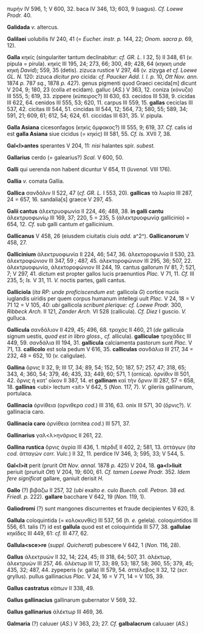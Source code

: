πυρήν IV 596, 1; V 600, 32. baca IV 346, 13; 603, 9 (uagus). *Cf. Loewe
Prodr.* 40.

**Galidada** *v.* altercus.

**Galilaei** uolubilis IV 240, 41 (= *Eucher. instr. p.* 144, 22; *Onom.
sacra p.* 69, 12).

**Galla** κηκίς (singulariter tantum declinabitur: *cf. GR. L.* I 32, 5)
II 348, 61 (*v.* pipula = pirula). κηκίς III 195, 24; 273, 66; 300, 49;
428, 64 (κηκκη *unde* κηκή *David*); 559, 35 (detis). zizuca rustice V
297, 48 (*v.* zizyga *et cf. Loewe GL. N.* 120: zizuca *dicitur pro*
cicida: *cf. Paucker Add. l. l. p.* 10, *Ott Nov. ann.* 1874 *p.* 787
*sq.*, 1878 *p.* 427). genus pigmenti quod Graeci cecida[m] dicunt V
204, 9; 180, 23 (colla *et* ecidam). galluc (*AS.*) V 363, 12. coniza
(κόνυζα) III 555, 5; 619, 33. zippere (κύπειρος?) III 630, 63. cecidos
III 538, 9. cicidas III 622, 64. cenidos III 555, 53; 620, 11. carpus
III 559, 15. **gallas** ceciclas III 537, 42. cicitas III 544, 51.
cincidas III 544, 12; 564, 73; 580, 55; 589, 34; 591, 21; 609, 61; 612,
54; 624, 61. ciccidas III 631, 35. *V.* pipula.

**Galla Asiana** cicesonfagos (κηκὶς ὄμφακος?) III 555, 9; 619, 37.
*Cf.* calis id est **galla Asiana** siue cicidus (= κηκίς) III 581, 55.
*Cf. Is.* XVII 7, 38.

**Gal\<l\>antes** sperantes V 204, 11: *nisi* halantes spir. *subest.*

**Gallarius** cerdo (= galearius?) *Scal.* V 600, 50.

**Galli** qui uerenda non habent dicuntur V 654, 11 (*Iuvenal.* VIII
176).

**Gallia** *v.* comata Gallia.

**Gallica** σανδάλιν II 522, 47 (*cf. GR. L.* I 553, 20). **gallicas**
τὰ λωρία III 287, 24 = 657, 16. sandalia[s] graece V 297, 45.

**Galii cantus** ἀλεκτρυοφωνία II 224, 46; 488, 38. **in galli cantu**
ἀλεκτρυοφωνίῳ III 169, 37; 220, 5 = 235, 5 (ἀλεκτρυοφωνίᾳ gallicinio) =
654, 12. *Cf.* sub galli cantum *et* gallicinium.

**Gallicanus** V 458, 26 (eiusdem ciuitatis ciuis *add.* a^2^).
**Gallicanorum** V 458, 27.

**Gallicinium** ἀλεκτρυοφωνία II 224, 46; 547, 36. ἀλεκτοροφωνία II 530,
23. ἀλεκτροφώνιον III 347, 59 ; 487, 45. ἀλεκτοροφώνιον III 295, 36; 507,
22. ἀλεκτρυοφωνία, ἀλεκτοροφώνιον III 244, 19. cantus gallorum IV 81, 7;
521, 7; V 297, 41. dictum est propter gallos lucis praenuntios *Plac.* V
71, 11. *Cf.* III 235, 5; *Is.* V 31, 11. *V.* noctis partes, galli
cantus.

**Galliciola** (*ita RP: unde proficiscen­dum est:* gallicola *G*)
cortice nucis iuglandis uiridis per quem corpus humanum intellegi uult
*Plac.* V 24, 18 = V 71 12 = V 105, 40: *ubi* gallicola *scribunt
plerique: cf. Loewe Prodr.* 300, *Ribbeck Arch.* II 121, *Zander Arch.*
VI 528 (callicula). *Cf. Diez* I guscio. *V.* gulluca.

**Gallicula** σανδάλιον II 429, 45; 496, 68. τροχάς II 460, 21 (*de*
gallicula signum uestis, *quod est in libro gloss., cf.* allicula).
**galliculae** τροχάδες III 449, 59. σανδάλια III 194, 31. **gallicula**
calciamenta pastorum sunt *Plac.* V 71, 13. **callicolo** est sola pedum
V 616, 35. **calliculas** σανδάλια III 217, 34 = 232, 48 = 652, 10 (*v.*
caligulae).

**Gallina** ὄρνις II 32, 9; III 17, 34; 89, 54; 152, 50; 187, 57; 257,
47; 318, 65; 343, 4; 360, 54; 379, 46; 435, 33; 449, 60; 571, 1
(ornica). ὀρνίθιν III 501, 42. ὄρνις ἡ κατ' οἶκον II 387, 14. et
**gallinam** καὶ τὴν ὄρνιν III 287, 57 = 658, 18. **gallinas** \<ubi\>
lectum \<sit\> V 642, 5 (*Non.* 117, 7). *V.* gileriis gallinarum,
portulaca.

**Gallinacia** ὀρνίθεια (ορνιθερα *cod.*) III 316, 63. onix III 571, 30
(ὄρνις?). *V.* gallinacia caro.

**Gallinacia caro** ὀρνίθεια (ornitea *cod.*) III 571, 37.

**Gallinarius** γαλ\<λ\>ηνάριος II 261, 22.

**Gallina rustica** ὄρνις ἀγρία III 436, 1. πέρδιξ II 402, 2; 581, 13.
ἀττάγων (*ita cod.* ἀτταγών *corr. Vulc.*) II 32, 11. perdice IV 346, 3;
595, 33; V 544, 5.

**Gal\<l\>it** perit (prurit *Ott Nov. annal.* 1878 *p.* 425) V 204, 18.
**ga\<l\>liuit** periuit (pruriuit *Ott*) V 204, 19; 600, 61. *Cf. tamen
Loewe Prodr.* 352. *Idem fere significat* gallare, ganiuit derisit *H.*

**Gallo** (?) βιβάζω II 257, 32 (*ubi* exalto *e.* culo *Buech. coll.
Petron.* 38 *ed. Friedl. p.* 222). **gallare** bacchare V 642, 19
(*Non.* 119, 1).

**Galiodromi** (?) sunt mangones discurrentes et fraude decipientes V
620, 8.

**Gallula** coloquintida (= κολοκυνθίς) III 537, 56 (*h. e.* gelela).
coloquintidos III 556, 61. talis (?) id est **gallula** quod est et
coloquintida III 577, 38. **gallulae** κηκῖδες III 449, 61: *cf.* III
477, 62.

**Gallula\<sce\>re** (*suppl. Quicherat*) pubescere V 642, 1 (*Non.*
116, 28).

**Gallus** ἀλεκτρυών II 32, 14; 224, 45; III 318, 64; 507, 31. ἀλέκτωρ,
ἀλεκτρυών III 257, 46. ἀλέκτωρ III 17, 33; 89, 53; 187, 58; 360, 55;
379, 45; 435, 32; 487, 44. zypeperis (*v.* galla) III 579, 54. ἀττέλεβος
II 32, 12 (*scr.* gryllus). pullus gallinacius *Plac.* V 24, 16 = V 71,
14 = V 105, 39.

**Gallus castratus** κάπων II 338, 49.

**Gallus gallinacius** gallinarum gubernator V 569, 32.

**Gallus gallinarius** ἀλέκτωρ III 469, 36.

**Galmaria** (?) caluuer (*AS.*) V 363, 23;
27. *Cf.* **galbalacrum** caluuaer (*AS.*)
